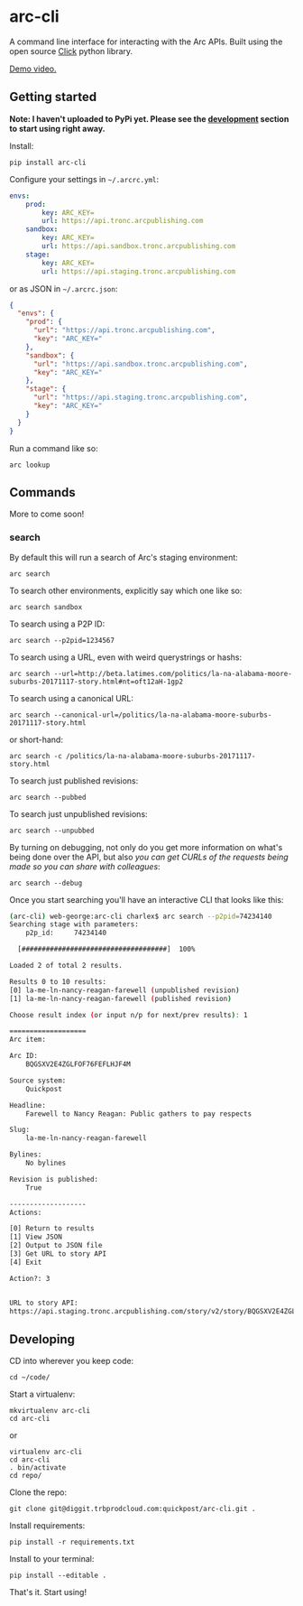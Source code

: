 # arc-cli

A command line interface for interacting with the Arc APIs. Built using the open source [Click](http://click.pocoo.org/5/) python library.

[Demo video.](https://drive.google.com/file/d/1Yam6KXjcLXykq_JO411-d5Z9syjNvBrh/view?usp=sharing)

## Getting started

**Note: I haven't uploaded to PyPi yet. Please see the [development](#developing)
section to start using right away.**

Install:

```
pip install arc-cli
```

Configure your settings in `~/.arcrc.yml`:

```yaml
envs:
    prod:
        key: ARC_KEY=
        url: https://api.tronc.arcpublishing.com
    sandbox:
        key: ARC_KEY=
        url: https://api.sandbox.tronc.arcpublishing.com
    stage:
        key: ARC_KEY=
        url: https://api.staging.tronc.arcpublishing.com
```


or as JSON in `~/.arcrc.json`:

```json
{
  "envs": {
    "prod": {
      "url": "https://api.tronc.arcpublishing.com",
      "key": "ARC_KEY="
    },
    "sandbox": {
      "url": "https://api.sandbox.tronc.arcpublishing.com",
      "key": "ARC_KEY="
    },
    "stage": {
      "url": "https://api.staging.tronc.arcpublishing.com",
      "key": "ARC_KEY="
    }
  }
}
```

Run a command like so:

```
arc lookup
```

## Commands

More to come soon!

### search

By default this will run a search of Arc's staging environment:

```
arc search
```

To search other environments, explicitly say which one like so:

```
arc search sandbox
```

To search using a P2P ID:

```
arc search --p2pid=1234567
```


To search using a URL, even with weird querystrings or hashs:

```
arc search --url=http://beta.latimes.com/politics/la-na-alabama-moore-suburbs-20171117-story.html#nt=oft12aH-1gp2
```

To search using a canonical URL:

```
arc search --canonical-url=/politics/la-na-alabama-moore-suburbs-20171117-story.html
```

or short-hand:

```
arc search -c /politics/la-na-alabama-moore-suburbs-20171117-story.html
```

To search just published revisions:

```
arc search --pubbed
```

To search just unpublished revisions:

```
arc search --unpubbed
```

By turning on debugging, not only do you get more information on what's
being done over the API, but also *you can get CURLs of the requests
being made so you can share with colleagues*:

```
arc search --debug
```

Once you start searching you'll have an interactive CLI that looks like this:

```bash
(arc-cli) web-george:arc-cli charlex$ arc search --p2pid=74234140
Searching stage with parameters:
	p2p_id: 	74234140

  [####################################]  100%

Loaded 2 of total 2 results.

Results 0 to 10 results:
[0] la-me-ln-nancy-reagan-farewell (unpublished revision)
[1] la-me-ln-nancy-reagan-farewell (published revision)

Choose result index (or input n/p for next/prev results): 1

===================
Arc item:

Arc ID:
	BQGSXV2E4ZGLFOF76FEFLHJF4M

Source system:
	Quickpost

Headline:
	Farewell to Nancy Reagan: Public gathers to pay respects

Slug:
	la-me-ln-nancy-reagan-farewell

Bylines:
	No bylines

Revision is published:
	True

-------------------
Actions:

[0] Return to results
[1] View JSON
[2] Output to JSON file
[3] Get URL to story API
[4] Exit

Action?: 3


URL to story API:
https://api.staging.tronc.arcpublishing.com/story/v2/story/BQGSXV2E4ZGLFOF76FEFLHJF4M
```

## Developing

CD into wherever you keep code:

```
cd ~/code/
```

Start a virtualenv:

```
mkvirtualenv arc-cli
cd arc-cli
```

or

```
virtualenv arc-cli
cd arc-cli
. bin/activate
cd repo/
```


Clone the repo:

```
git clone git@diggit.trbprodcloud.com:quickpost/arc-cli.git .
```

Install requirements:

```
pip install -r requirements.txt
```

Install to your terminal:

```
pip install --editable .
```

That's it. Start using!
